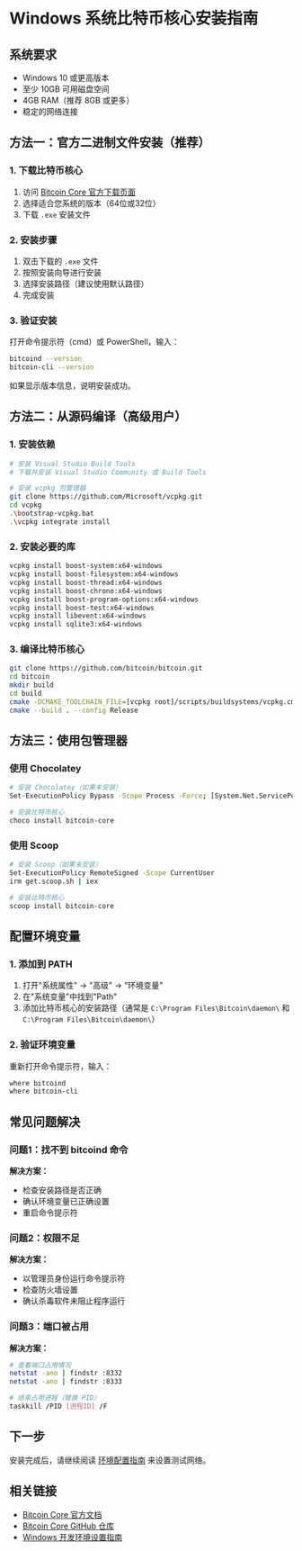 # Windows 系统比特币核心安装指南

## 系统要求
- Windows 10 或更高版本
- 至少 10GB 可用磁盘空间
- 4GB RAM（推荐 8GB 或更多）
- 稳定的网络连接

## 方法一：官方二进制文件安装（推荐）

### 1. 下载比特币核心
1. 访问 [Bitcoin Core 官方下载页面](https://bitcoincore.org/en/download/)
2. 选择适合您系统的版本（64位或32位）
3. 下载 `.exe` 安装文件

### 2. 安装步骤
1. 双击下载的 `.exe` 文件
2. 按照安装向导进行安装
3. 选择安装路径（建议使用默认路径）
4. 完成安装

### 3. 验证安装
打开命令提示符（cmd）或 PowerShell，输入：
```bash
bitcoind --version
bitcoin-cli --version
```

如果显示版本信息，说明安装成功。

## 方法二：从源码编译（高级用户）

### 1. 安装依赖
```bash
# 安装 Visual Studio Build Tools
# 下载并安装 Visual Studio Community 或 Build Tools

# 安装 vcpkg 包管理器
git clone https://github.com/Microsoft/vcpkg.git
cd vcpkg
.\bootstrap-vcpkg.bat
.\vcpkg integrate install
```

### 2. 安装必要的库
```bash
vcpkg install boost-system:x64-windows
vcpkg install boost-filesystem:x64-windows
vcpkg install boost-thread:x64-windows
vcpkg install boost-chrono:x64-windows
vcpkg install boost-program-options:x64-windows
vcpkg install boost-test:x64-windows
vcpkg install libevent:x64-windows
vcpkg install sqlite3:x64-windows
```

### 3. 编译比特币核心
```bash
git clone https://github.com/bitcoin/bitcoin.git
cd bitcoin
mkdir build
cd build
cmake -DCMAKE_TOOLCHAIN_FILE=[vcpkg root]/scripts/buildsystems/vcpkg.cmake ..
cmake --build . --config Release
```

## 方法三：使用包管理器

### 使用 Chocolatey
```bash
# 安装 Chocolatey（如果未安装）
Set-ExecutionPolicy Bypass -Scope Process -Force; [System.Net.ServicePointManager]::SecurityProtocol = [System.Net.ServicePointManager]::SecurityProtocol -bor 3072; iex ((New-Object System.Net.WebClient).DownloadString('https://community.chocolatey.org/install.ps1'))

# 安装比特币核心
choco install bitcoin-core
```

### 使用 Scoop
```bash
# 安装 Scoop（如果未安装）
Set-ExecutionPolicy RemoteSigned -Scope CurrentUser
irm get.scoop.sh | iex

# 安装比特币核心
scoop install bitcoin-core
```

## 配置环境变量

### 1. 添加到 PATH
1. 打开"系统属性" → "高级" → "环境变量"
2. 在"系统变量"中找到"Path"
3. 添加比特币核心的安装路径（通常是 `C:\Program Files\Bitcoin\daemon\` 和 `C:\Program Files\Bitcoin\daemon\`）

### 2. 验证环境变量
重新打开命令提示符，输入：
```bash
where bitcoind
where bitcoin-cli
```

## 常见问题解决

### 问题1：找不到 bitcoind 命令
**解决方案：**
- 检查安装路径是否正确
- 确认环境变量已正确设置
- 重启命令提示符

### 问题2：权限不足
**解决方案：**
- 以管理员身份运行命令提示符
- 检查防火墙设置
- 确认杀毒软件未阻止程序运行

### 问题3：端口被占用
**解决方案：**
```bash
# 查看端口占用情况
netstat -ano | findstr :8332
netstat -ano | findstr :8333

# 结束占用进程（替换 PID）
taskkill /PID [进程ID] /F
```

## 下一步
安装完成后，请继续阅读 [环境配置指南](../02_environment_setup/regtest_setup.md) 来设置测试网络。

## 相关链接
- [Bitcoin Core 官方文档](https://bitcoincore.org/en/doc/)
- [Bitcoin Core GitHub 仓库](https://github.com/bitcoin/bitcoin)
- [Windows 开发环境设置指南](https://github.com/bitcoin/bitcoin/blob/master/doc/build-windows.md)





